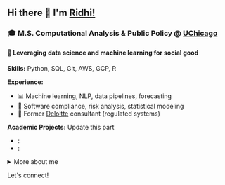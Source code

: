 ## Hi there 👋 I'm [Ridhi!](https://www.linkedin.com/in/ridhi-purohit/)

### 🎓 M.S. Computational Analysis & Public Policy @ [UChicago](https://www.uchicago.edu) 

#### 🤖 Leveraging data science and machine learning for social good

**Skills:** Python, SQL, Git, AWS, GCP, R

**Experience:**

- :bar_chart: Machine learning, NLP, data pipelines, forecasting
- :robot: Software compliance, risk analysis, statistical modeling  
- :briefcase: Former [Deloitte](https://www2.deloitte.com) consultant (regulated systems)

**Academic Projects:**  Update this part

- :
- :

<details>
  <summary>More about me</summary>
  
  - :telescope: Check out my [website](https://www.ridhipurohit.com) for my full background
  - :handshake: I'm open to collaborating on data science for social impact
  - :mailbox: Reach me at ridhi@uchicago.edu 
</details>

Let's connect!
